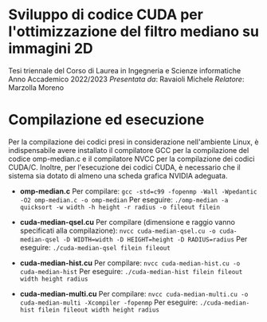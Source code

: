 # Sviluppo di codice CUDA per l'ottimizzazione del filtro mediano su immagini 2D
Tesi triennale del Corso di Laurea in Ingegneria e Scienze informatiche
Anno Accademico 2022/2023
_Presentata da_: Ravaioli Michele
_Relatore_: Marzolla Moreno

# Compilazione ed esecuzione

Per la compilazione dei codici presi in considerazione nell'ambiente Linux, è indispensabile avere installato il compilatore GCC per la compilazione del codice omp-median.c e il compilatore NVCC per la compilazione dei codici CUDA/C. Inoltre, per l'esecuzione dei codici CUDA, è necessario che il sistema sia dotato di almeno una scheda grafica NVIDIA adeguata.

- **omp-median.c**
  Per compilare:
  `gcc -std=c99 -fopenmp -Wall -Wpedantic -O2 omp-median.c -o omp-median`
  Per eseguire:
  `./omp-median -a quicksort -w width -h height -r radius -o fileout filein`

- **cuda-median-qsel.cu**
  Per compilare (dimensione e raggio vanno specificati alla compilazione):
  `nvcc cuda-median-qsel.cu -o cuda-median-qsel -D WIDTH=width -D HEIGHT=height -D RADIUS=radius`
  Per eseguire:
  `./cuda-median-qsel filein fileout`

- **cuda-median-hist.cu**
  Per compilare:
  `nvcc cuda-median-hist.cu -o cuda-median-hist`
  Per eseguire:
  `./cuda-median-hist filein fileout width height radius`

- **cuda-median-multi.cu**
  Per compilare:
  `nvcc cuda-median-multi.cu -o cuda-median-multi -Xcompiler -fopenmp`
  Per eseguire:
  `./cuda-median-hist filein fileout width height radius`
